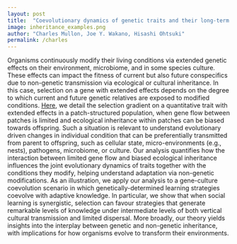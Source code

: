 ```yaml
---
layout: post
title:  "Coevolutionary dynamics of genetic traits and their long-term extended effects under non-random interactions"
image: inheritance_examples.png
author: "Charles Mullon, Joe Y. Wakano, Hisashi Ohtsuki"
permalink: /charles
---
```


Organisms continuously modify their living conditions via extended genetic effects on their environment, microbiome, and in some species culture. These effects can impact the fitness of current but also future conspecifics due to non-genetic transmission via ecological or cultural inheritance. In this case, selection on a gene with extended effects depends on the degree to which current and future genetic relatives are exposed to modified conditions. [Here](https://www.sciencedirect.com/science/article/pii/S0022519321001727), we detail the selection gradient on a quantitative trait with extended effects in a patch-structured population, when gene flow between patches is limited and ecological inheritance within patches can be biased towards offspring. Such a situation is relevant to understand evolutionary driven changes in individual condition that can be preferentially transmitted from parent to offspring, such as cellular state, micro-environments (e.g., nests), pathogens, microbiome, or culture. Our analysis quantifies how the interaction between limited gene flow and biased ecological inheritance influences the joint evolutionary dynamics of traits together with the conditions they modify, helping understand adaptation via non-genetic modifications. As an illustration, we apply our analysis to a gene-culture coevolution scenario in which genetically-determined learning strategies coevolve with adaptive knowledge. In particular, we show that when social learning is synergistic, selection can favour strategies that generate remarkable levels of knowledge under intermediate levels of both vertical cultural transmission and limited dispersal. More broadly, our theory yields insights into the interplay between genetic and non-genetic inheritance, with implications for how organisms evolve to transform their environments.
